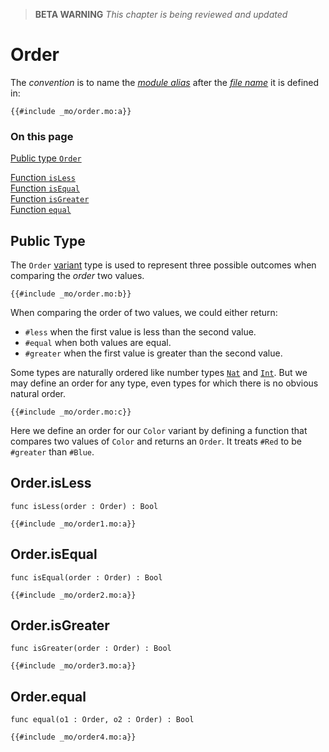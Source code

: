> **BETA WARNING** _This chapter is being reviewed and updated_

# Order

The _convention_ is to name the [_module alias_](/common-programming-concepts/modules.html#type-imports-and-renaming) after the [_file name_](/common-programming-concepts/modules.html#imports) it is defined in:

```motoko
{{#include _mo/order.mo:a}}
```

### On this page

[Public type `Order`](#public-type)

[Function `isLess`](#orderisless)  
[Function `isEqual`](#orderisequal)  
[Function `isGreater`](#orderisgreater)  
[Function `equal`](#orderequal)

## Public Type

The `Order` [variant](/common-programming-concepts/types/variants.html) type is used to represent three possible outcomes when comparing the _order_ two values.

```motoko
{{#include _mo/order.mo:b}}
```

When comparing the order of two values, we could either return:

- `#less` when the first value is less than the second value.
- `#equal` when both values are equal.
- `#greater` when the first value is greater than the second value.

Some types are naturally ordered like number types [`Nat`](/base-library/primitive-types/nat.html) and [`Int`](/base-library/primitive-types/int.html). But we may define an order for any type, even types for which there is no obvious natural order.

```motoko, run
{{#include _mo/order.mo:c}}
```

Here we define an order for our `Color` variant by defining a function that compares two values of `Color` and returns an `Order`. It treats `#Red` to be `#greater` than `#Blue`.

## Order.isLess

```motoko
func isLess(order : Order) : Bool
```

```motoko, run
{{#include _mo/order1.mo:a}}
```

## Order.isEqual

```motoko
func isEqual(order : Order) : Bool
```

```motoko, run
{{#include _mo/order2.mo:a}}
```

## Order.isGreater

```motoko
func isGreater(order : Order) : Bool
```

```motoko, run
{{#include _mo/order3.mo:a}}
```

## Order.equal

```motoko
func equal(o1 : Order, o2 : Order) : Bool
```

```motoko, run
{{#include _mo/order4.mo:a}}
```
